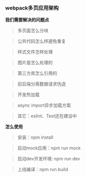 ### webpack多页应用架构



**我们需要解决的问题点**

> 多页面怎么分块

> 公共代码怎么样避免重复

> 样式文件怎样处理

> 图片是怎么处理的

> 第三方库怎么引用的

> 前后端分离数据请求伪造

> 开发热加载

> async import异步加载方案

> 其它：eslint、Test还在建设中

**怎么使用**

> 安装：npm install

> 启动mock应用：npm run mock

> 启动dev开发环境: npm run dev

> 上线编译：npm run build
